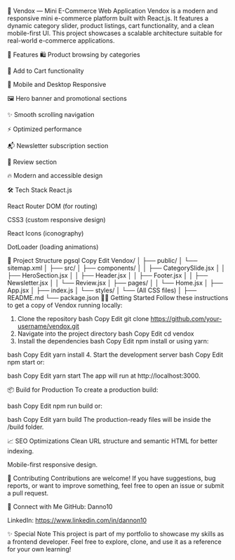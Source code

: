 🛒 Vendox — Mini E-Commerce Web Application
Vendox is a modern and responsive mini e-commerce platform built with React.js.
It features a dynamic category slider, product listings, cart functionality, and a clean mobile-first UI.
This project showcases a scalable architecture suitable for real-world e-commerce applications.

🚀 Features
🛍️ Product browsing by categories

🛒 Add to Cart functionality

📱 Mobile and Desktop Responsive

🖼️ Hero banner and promotional sections

✨ Smooth scrolling navigation

⚡ Optimized performance

📬 Newsletter subscription section

📝 Review section

🔥 Modern and accessible design

🛠️ Tech Stack
React.js

React Router DOM (for routing)

CSS3 (custom responsive design)

React Icons (iconography)

DotLoader (loading animations)

📂 Project Structure
pgsql
Copy
Edit
Vendox/
│
├── public/
│   └── sitemap.xml
│
├── src/
│   ├── components/
│   │   ├── CategorySlide.jsx
│   │   ├── HeroSection.jsx
│   │   ├── Header.jsx
│   │   ├── Footer.jsx
│   │   ├── Newsletter.jsx
│   │   └── Review.jsx
│   ├── pages/
│   │   └── Home.jsx
│   ├── App.jsx
│   ├── index.js
│   └── styles/
│       └── (All CSS files)
│
├── README.md
└── package.json
🧑‍💻 Getting Started
Follow these instructions to get a copy of Vendox running locally:

1. Clone the repository
bash
Copy
Edit
git clone https://github.com/your-username/vendox.git
2. Navigate into the project directory
bash
Copy
Edit
cd vendox
3. Install the dependencies
bash
Copy
Edit
npm install
or using yarn:

bash
Copy
Edit
yarn install
4. Start the development server
bash
Copy
Edit
npm start
or:

bash
Copy
Edit
yarn start
The app will run at http://localhost:3000.

📦 Build for Production
To create a production build:

bash
Copy
Edit
npm run build
or:

bash
Copy
Edit
yarn build
The production-ready files will be inside the /build folder.

📈 SEO Optimizations
Clean URL structure and semantic HTML for better indexing.

Mobile-first responsive design.


🤝 Contributing
Contributions are welcome!
If you have suggestions, bug reports, or want to improve something, feel free to open an issue or submit a pull request.


🔗 Connect with Me
GitHub: Danno10

LinkedIn: https://www.linkedin.com/in/dannon10

✨ Special Note
This project is part of my portfolio to showcase my skills as a frontend developer.
Feel free to explore, clone, and use it as a reference for your own learning!

